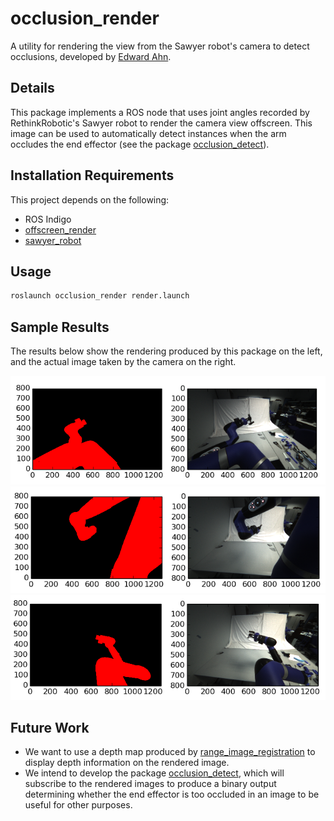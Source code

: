 # occlusion_render
A utility for rendering the view from the Sawyer robot's camera to detect occlusions, developed by [Edward Ahn](https://github.com/edhyah).

## Details
This package implements a ROS node that uses joint angles recorded by RethinkRobotic's Sawyer robot to render the camera view offscreen. This image can be used to automatically detect instances when the arm occludes the end effector (see the package [occlusion_detect](https://github.com/r-pad/occlusion_detect)).

## Installation Requirements
This project depends on the following:

* ROS Indigo
* [offscreen_render](https://github.com/personalrobotics/offscreen_render)
* [sawyer_robot](https://github.com/RethinkRobotics/sawyer_robot)

## Usage
```python
roslaunch occlusion_render render.launch
```

## Sample Results
The results below show the rendering produced by this package on the left, and the actual image taken by the camera on the right.

![alt text](results/result1.png?raw=true "Sample Result 1")
![alt text](results/result2.png?raw=true "Sample Result 2")
![alt text](results/result3.png?raw=true "Sample Result 3")

## Future Work
* We want to use a depth map produced by [range_image_registration](https://github.com/personalrobotics/range_image_registration) to display depth information on the rendered image.
* We intend to develop the package [occlusion_detect](https://github.com/r-pad/occlusion_detect), which will subscribe to the rendered images to produce a binary output determining whether the end effector is too occluded in an image to be useful for other purposes.
